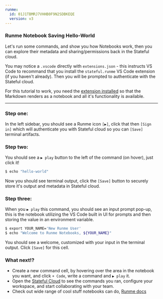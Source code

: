 ```yaml
---
runme:
  id: 01J1TBMRJ7VHHB0F9N2SDBKEQE
  version: v3
---
```


### Runme Notebook Saving Hello-World

Let's run some commands, and show you how Notebooks work, then you can explore their metadata and sharing/permissions back in the Stateful cloud.

You may notice a `.vscode` directly with `extensions.json` - this instructs VS Code to recommand that you install the `stateful.runme` VS Code extension (if you haven't already). Then you will be prompted to authenticate with the Stateful cloud.

For this tutorial to work, you need the [extension installed](https://marketplace.visualstudio.com/items?itemName=stateful.runme) so that the Markdown renders as a notebook and all it's functionality is available.

---

### Step one:

In the left sidebar, you should see a Runme icon `[▶️]`, click that then `[Sign in]` which will authenticate you with Stateful cloud so you can `[Save]` terminal artifacts.

### Step two:

You should see a `▶️ play` button to the left of the command (on hover), just click it!

```sh {"id":"01J1TBTVH2HPJNW6SXTTW70RMS","name":"step1-echo-command"}
$ echo "hello-world"
```

Now you should see terminal output, click the `[Save]` button to securely store it's output and metadata in Stateful cloud.

### Step three:

When you `▶️ play` this command, you should see an input prompt pop-up, this is the notebook utilizing the VS Code built in UI for prompts and then storing the value in an environment variable.

```sh {"id":"01J1TCBTA6K6BQ2K1P0FFFGDDF","name":"step2-input-command"}
$ export YOUR_NAME='New Runme User'
$ echo "Welcome to Runme Notebooks, ${YOUR_NAME}"
```

You should see a welcome, customized with your input in the terminal output. Click `[Save]` for this cell.

### What next!?

- Create a new command cell, by hovering over the area in the notebook you want, and click `+ Code`, write a command and `▶️ play` it.
- Open the [Stateful Cloud](https://cloud.stateful.com) to see the commands you ran, configure your workspace, and start collaborating with your team.
- Check out wide range of cool stuff notebooks can do, [Runme docs](https://runme.dev)
